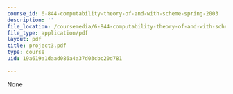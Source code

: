 ```yaml
---
course_id: 6-844-computability-theory-of-and-with-scheme-spring-2003
description: ''
file_location: /coursemedia/6-844-computability-theory-of-and-with-scheme-spring-2003/19a619a1daad086a4a37d03cbc20d781_project3.pdf
file_type: application/pdf
layout: pdf
title: project3.pdf
type: course
uid: 19a619a1daad086a4a37d03cbc20d781

---
```

None